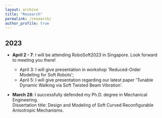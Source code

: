 ```yaml
---
layout: archive
title: "Research"
permalink: /research/
author_profile: true
---
```

## 2023
* **April 2 - 7**: I will be attending RoboSoft2023 in Singapore. Look forward to meeting you there!
    * April 3: I will give presentation in workshop 'Reduced-Order Modelling for Soft Robots';
    * April 5: I will give presentation regarding our latest paper 'Tunable Dynamic Walking via Soft Twisted Beam Vibration'.

* **March 28**: I successfully defended my Ph.D. degree in Mechanical Engineering.\
Dissertation title: Design and Modeling of Soft Curved Reconfigurable Anisotropic Mechanisms.

